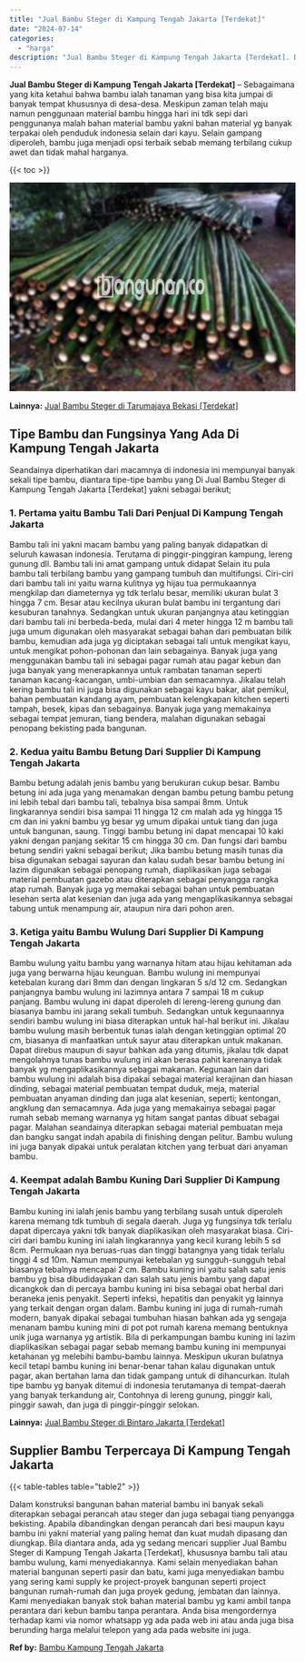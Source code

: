 ```yaml
---
title: "Jual Bambu Steger di Kampung Tengah Jakarta [Terdekat]"
date: "2024-07-14"
categories: 
  - "harga"
description: "Jual Bambu Steger di Kampung Tengah Jakarta [Terdekat]. Dalam konstruksi bangunan bahan material bambu ini banyak sekali diterapkan sebagai perancah atau ste..."
---
```


**Jual Bambu Steger di Kampung Tengah Jakarta \[Terdekat\]** – Sebagaimana yang kita ketahui bahwa bambu ialah tanaman yang bisa kita jumpai di banyak tempat khususnya di desa-desa. Meskipun zaman telah maju namun penggunaan material bambu hingga hari ini tdk sepi dari penggunanya malah bahan material bambu yakni bahan material yg banyak terpakai oleh penduduk indonesia selain dari kayu. Selain gampang diperoleh, bambu juga menjadi opsi terbaik sebab memang terbilang cukup awet dan tidak mahal harganya.

{{< toc >}}

![Jual Bambu Steger di Kampung Tengah Jakarta [Terdekat]](/images/jual-bambu-tali-33.png)

**Lainnya:** [Jual Bambu Steger di Tarumajaya Bekasi \[Terdekat\]](https://bambu.bangunan.co/jual-bambu-steger-di-tarumajaya-bekasi-terdekat/)

## Tipe Bambu dan Fungsinya Yang Ada Di Kampung Tengah Jakarta

Seandainya diperhatikan dari macamnya di indonesia ini mempunyai banyak sekali tipe bambu, diantara tipe-tipe bambu yang Di Jual Bambu Steger di Kampung Tengah Jakarta \[Terdekat\] yakni sebagai berikut;

### 1\. Pertama yaitu Bambu Tali Dari Penjual Di Kampung Tengah Jakarta

Bambu tali ini yakni macam bambu yang paling banyak didapatkan di seluruh kawasan indonesia. Terutama di pinggir-pinggiran kampung, lereng gunung dll. Bambu tali ini amat gampang untuk didapat Selain itu pula bambu tali terbilang bambu yang gampang tumbuh dan multifungsi. Ciri-ciri dari bambu tali ini yaitu warna kulitnya yg hijau tua permukaannya mengkilap dan diameternya yg tdk terlalu besar, memiliki ukuran bulat 3 hingga 7 cm. Besar atau kecilnya ukuran bulat bambu ini tergantung dari kesuburan tanahnya. Sedangkan untuk ukuran panjangnya atau ketinggian dari bambu tali ini berbeda-beda, mulai dari 4 meter hingga 12 m bambu tali juga umum digunakan oleh masyarakat sebagai bahan dari pembuatan bilik bambu, kemudian ada juga yg diciptakan sebagai tali untuk mengikat kayu, untuk mengikat pohon-pohonan dan lain sebagainya. Banyak juga yang menggunakan bambu tali ini sebagai pagar rumah atau pagar kebun dan juga banyak yang menerapkannya untuk rambatan tanaman seperti tanaman kacang-kacangan, umbi-umbian dan semacamnya. Jikalau telah kering bambu tali ini juga bisa digunakan sebagai kayu bakar, alat pemikul, bahan pembuatan kandang ayam, pembuatan kelengkapan kitchen seperti tampah, besek, kipas dan sebagainya. Banyak juga yang memakainya sebagai tempat jemuran, tiang bendera, malahan digunakan sebagai penopang bekisting pada bangunan.

### 2\. Kedua yaitu Bambu Betung Dari Supplier Di Kampung Tengah Jakarta

Bambu betung adalah jenis bambu yang berukuran cukup besar. Bambu betung ini ada juga yang menamakan dengan bambu petung bambu petung ini lebih tebal dari bambu tali, tebalnya bisa sampai 8mm. Untuk lingkarannya sendiri bisa sampai 11 hingga 12 cm malah ada yg hingga 15 cm dan ini yakni bambu yg besar yg umum dipakai untuk tiang dan juga untuk bangunan, saung. Tinggi bambu betung ini dapat mencapai 10 kaki yakni dengan panjang sekitar 15 cm hingga 30 cm. Dan fungsi dari bambu betung sendiri yakni sebagai berikut; Jika bambu betung masih tunas dia bisa digunakan sebagai sayuran dan kalau sudah besar bambu betung ini lazim digunakan sebagai penopang rumah, diaplikasikan juga sebagai material pembuatan gazebo atau diterapkan sebagai penyangga rangka atap rumah. Banyak juga yg memakai sebagai bahan untuk pembuatan lesehan serta alat kesenian dan juga ada yang mengaplikasikannya sebagai tabung untuk menampung air, ataupun nira dari pohon aren.

### 3\. Ketiga yaitu Bambu Wulung Dari Supplier Di Kampung Tengah Jakarta

Bambu wulung yaitu bambu yang warnanya hitam atau hijau kehitaman ada juga yang berwarna hijau keunguan. Bambu wulung ini mempunyai ketebalan kurang dari 8mm dan dengan lingkaran 5 s/d 12 cm. Sedangkan panjangnya bambu wulung ini lazimnya antara 7 sampai 18 m cukup panjang. Bambu wulung ini dapat diperoleh di lereng-lereng gunung dan biasanya bambu ini jarang sekali tumbuh. Sedangkan untuk kegunaannya sendiri bambu wulung ini biasa diterapkan untuk hal-hal berikut ini. Jikalau bambu wulung masih berbentuk tunas ialah dengan ketinggian optimal 20 cm, biasanya di manfaatkan untuk sayur atau diterapkan untuk makanan. Dapat direbus maupun di sayur bahkan ada yang ditumis, jikalau tdk dapat mengolahnya tunas bambu wulung ini akan berasa pahit karenanya tidak banyak yg mengaplikasikannya sebagai makanan. Kegunaan lain dari bambu wulung ini adalah bisa dipakai sebagai material kerajinan dan hiasan dinding, sebagai material pembuatan tempat duduk, meja, material pembuatan anyaman dinding dan juga alat kesenian, seperti; kentongan, angklung dan semacamnya. Ada juga yang memakainya sebagai pagar rumah sebab memang warnanya yg hitam sangat pantas dibuat sebagai pagar. Malahan seandainya diterapkan sebagai material pembuatan meja dan bangku sangat indah apabila di finishing dengan pelitur. Bambu wulung ini juga banyak dipakai untuk peralatan kitchen yang terbuat dari anyaman bambu.

### 4\. Keempat adalah Bambu Kuning Dari Supplier Di Kampung Tengah Jakarta

Bambu kuning ini ialah jenis bambu yang terbilang susah untuk diperoleh karena memang tdk tumbuh di segala daerah. Juga yg fungsinya tdk terlalu dapat dipercaya yakni tdk banyak diaplikasikan oleh masyarakat biasa. Ciri-ciri dari bambu kuning ini ialah lingkarannya yang kecil kurang lebih 5 sd 8cm. Permukaan nya beruas-ruas dan tinggi batangnya yang tidak terlalu tinggi 4 sd 10m. Namun mempunyai ketebalan yg sungguh-sungguh tebal biasanya tebalnya mencapai 2 cm. Bambu kuning ini yaitu salah satu jenis bambu yg bisa dibudidayakan dan salah satu jenis bambu yang dapat dicangkok dan di percaya bambu kuning ini bisa sebagai obat herbal dari beraneka jenis penyakit. Seperti infeksi, hepatitis dan penyakit yg lainnya yang terkait dengan organ dalam. Bambu kuning ini juga di rumah-rumah modern, banyak dipakai sebagai tumbuhan hiasan bahkan ada yg sengaja menanam bambu kuning mini di pot pot rumah karena memang bentuknya unik juga warnanya yg artistik. Bila di perkampungan bambu kuning ini lazim diaplikasikan sebagai pagar sebab memang bambu kuning ini mempunyai ketahanan yg melebihi bambu-bambu lainnya. Meskipun ukuran bulatnya kecil tetapi bambu kuning ini benar-benar tahan kalau digunakan untuk pagar, akan bertahan lama dan tidak gampang untuk di dihancurkan. Itulah tipe bambu yg banyak ditemui di indonesia terutamanya di tempat-daerah yang banyak terkandung air, Contohnya di lereng gunung, pinggir kali, pinggir sawah, dan juga di pinggir-pinggir selokan.

**Lainnya:** [Jual Bambu Steger di Bintaro Jakarta \[Terdekat\]](https://bambu.bangunan.co/jual-bambu-steger-di-bintaro-jakarta-terdekat/)

## Supplier Bambu Terpercaya Di Kampung Tengah Jakarta

{{< table-tables table="table2" >}}

Dalam konstruksi bangunan bahan material bambu ini banyak sekali diterapkan sebagai perancah atau steger dan juga sebagai tiang penyangga bekisting. Apabila dibandingkan dengan perancah dari besi maupun kayu bambu ini yakni material yang paling hemat dan kuat mudah dipasang dan diungkap. Bila diantara anda, ada yg sedang mencari supplier Jual Bambu Steger di Kampung Tengah Jakarta \[Terdekat\], khususnya bambu tali atau bambu wulung, kami menyediakannya. Kami selain menyediakan bahan material bangunan seperti pasir dan batu, kami juga menyediakan bambu yang sering kami supply ke project-proyek bangunan seperti project bangunan rumah-rumah dan juga proyek gedung, jembatan dan lainnya. Kami menyediakan banyak stok bahan material bambu yg kami ambil tanpa perantara dari kebun bambu tanpa perantara. Anda bisa mengordernya terhadap kami via nomor whatsapp yg ada pada web ini atau anda juga bisa berunding harga melalui telepon yang ada pada website ini juga.

**Ref by:** [Bambu Kampung Tengah Jakarta](https://id.wikipedia.org/wiki/Bambu)
